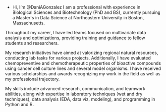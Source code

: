 - Hi, I’m @DaniAGonzalez
I am a professional with experience in Biological Sciences and Biotechnology (PhD and BS), currently pursuing a Master's in Data Science at Northeastern University in Boston, Massachusetts.

Throughout my career, I have led teams focused on multivariate data analysis and optimizations, providing training and guidance to fellow students and researchers. 

My research initiatives have aimed at valorizing regional natural resources, conducting lab tasks for various projects. Additionally, I have evaluated chemopreventive and chemotherapeutic properties of bioactive compounds using cancer cell culture lines and several model organisms.
I have received various scholarships and awards recognizing my work in the field as well as my professional trajectory.

My skills include advanced research, communication, and teamwork abilities, along with expertise in laboratory techniques (wet and dry techniques), data analysis (EDA, data viz, modeling), and programming in Python and R. 
<!---
DaniAGonzalez/DaniAGonzalez is a ✨ special ✨ repository because its `README.md` (this file) appears on your GitHub profile.
You can click the Preview link to take a look at your changes.
--->
